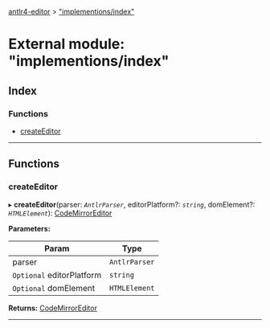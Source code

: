 [antlr4-editor](../README.md) > ["implementions/index"](../modules/_implementions_index_.md)

# External module: "implementions/index"

## Index

### Functions

* [createEditor](_implementions_index_.md#createeditor)

---

## Functions

<a id="createeditor"></a>

###  createEditor

▸ **createEditor**(parser: *`AntlrParser`*, editorPlatform?: *`string`*, domElement?: *`HTMLElement`*): [CodeMirrorEditor](../classes/_implementions_codemirror_codemirror_editor_.codemirroreditor.md)

**Parameters:**

| Param | Type |
| ------ | ------ |
| parser | `AntlrParser` |
| `Optional` editorPlatform | `string` |
| `Optional` domElement | `HTMLElement` |

**Returns:** [CodeMirrorEditor](../classes/_implementions_codemirror_codemirror_editor_.codemirroreditor.md)

___

